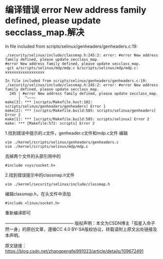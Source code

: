 # 编译错误 error New address family defined, please update secclass_map.解决 #

In file included from scripts/selinux/genheaders/genheaders.c:19:

```
./security/selinux/include/classmap.h:245:2: error: #error New address family defined, please update secclass_map.
#error New address family defined, please update secclass_map.
-git a/scripts/selinux/mdp/mdp.c b/scripts/selinux/mdp/mdp.c:
xxxxxxxxxxxxxxxxxx
```

```
In file included from scripts/selinux/genheaders/genheaders.c:19:
./security/selinux/include/classmap.h:245:2: error: #error New address family defined, please update secclass_map.
  245 | #error New address family defined, please update secclass_map.
      |  ^~~~~
make[3]: *** [scripts/Makefile.host:102: scripts/selinux/genheaders/genheaders] Error 1
make[2]: *** [scripts/Makefile.build:585: scripts/selinux/genheaders] Error 2
make[1]: *** [scripts/Makefile.build:585: scripts/selinux] Error 2
make: *** [Makefile:572: scripts] Error 2
```

1.找到错误中提示的.c文件，genheader.c文件和mdp.c文件
编辑

```
vim ./kernel/scripts/selinux/genheaders/genheaders.c
vim ./kernel/scripts/selinux/mdp/mdp.c
```

去掉两个文件的头部引用中的

```
#include <sys/socket.h>
```

2.找到错误提示中的classmap.h文件

```
vim ./kernel/security/selinux/include/classmap.h 
```

编辑classmap.h，在头文件中添加

```
#include <linux/socket.h>
```

重新编译即可

————————————————
版权声明：本文为CSDN博主「孤星入命孑然一身」的原创文章，遵循CC 4.0 BY-SA版权协议，转载请附上原文出处链接及本声明。

原文链接：https://blog.csdn.net/zhangpengfei991023/article/details/109672491